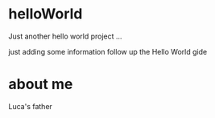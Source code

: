 # helloWorld #
Just another hello world project ...

just adding some information follow up the Hello World gide 

# about me 

Luca's father
